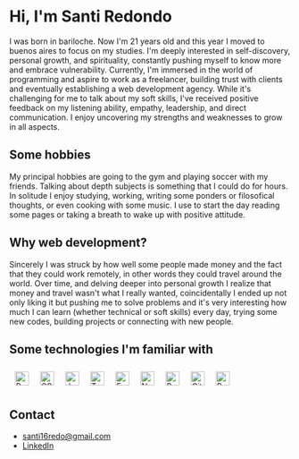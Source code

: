 # Hi, I'm Santi Redondo

I was born in bariloche. Now I'm 21 years old and this year I moved to buenos aires to focus on my studies. I'm deeply interested in self-discovery, personal growth, and spirituality, constantly pushing myself to know more and embrace vulnerability. Currently, I'm immersed in the world of programming and aspire to work as a freelancer, building trust with clients and eventually establishing a web development agency. While it's challenging for me to talk about my soft skills, I've received positive feedback on my listening ability, empathy, leadership, and direct communication. I enjoy uncovering my strengths and weaknesses to grow in all aspects.


## Some hobbies

My principal hobbies are going to the gym and playing soccer with my friends. Talking about depth subjects is something that I could do for hours. In solitude I enjoy studying, working, writing some ponders or filosofical thoughts, or even cooking with some music. I use to start the day reading some pages or taking a breath to wake up with positive attitude.


## Why web development?

Sincerely I was struck by how well some people made money and the fact that they could work remotely, in other words they could travel around the world. Over time, and delving deeper into personal growth I realize that money and travel wasn't what I really wanted, coincidentally I ended up not only liking it but pushing me to solve problems and it's very interesting how much I can learn (whether technical or soft skills) every day, trying some new codes, building projects or connecting with new people.


## Some technologies I'm familiar with

<div style="display: flex">  
<a href="https://reactjs.org/" target="_blank"><img style="margin: 10px" src="https://profilinator.rishav.dev/skills-assets/react-original-wordmark.svg" alt="React" height="25" /></a>  
<a href="https://www.w3schools.com/css/" target="_blank"><img style="margin: 10px" src="https://profilinator.rishav.dev/skills-assets/css3-original-wordmark.svg" alt="CSS3" height="25" /></a>  
<a href="https://www.javascript.com/" target="_blank"><img style="margin: 10px" src="https://profilinator.rishav.dev/skills-assets/javascript-original.svg" alt="JavaScript" height="25" /></a>  
<a href="https://www.typescriptlang.org/" target="_blank"><img style="margin: 10px" src="https://profilinator.rishav.dev/skills-assets/typescript-original.svg" alt="TypeScript" height="25" /></a>  
<a href="https://expressjs.com/" target="_blank"><img style="margin: 10px" src="https://profilinator.rishav.dev/skills-assets/express-original-wordmark.svg" alt="Express.js" height="25" /></a>  
<a href="https://nodejs.org/" target="_blank"><img style="margin: 10px" src="https://profilinator.rishav.dev/skills-assets/nodejs-original-wordmark.svg" alt="Node.js" height="25" /></a>  
<a href="https://www.postgresql.org/" target="_blank"><img style="margin: 10px" src="https://profilinator.rishav.dev/skills-assets/postgresql-original-wordmark.svg" alt="PostgreSQL" height="25" /></a>  
<a href="https://github.com/" target="_blank"><img style="margin: 10px" src="https://profilinator.rishav.dev/skills-assets/git-scm-icon.svg" alt="Git" height="25" /></a>  
<a href="https://redux.js.org/" target="_blank"><img style="margin: 10px" src="https://profilinator.rishav.dev/skills-assets/redux-original.svg" alt="Redux" height="25" /></a>  
</div>


## Contact

-    santi16redo@gmail.com
-    [LinkedIn](https://www.linkedin.com/in/santiago-redondo-fullstackdeveloper/)

